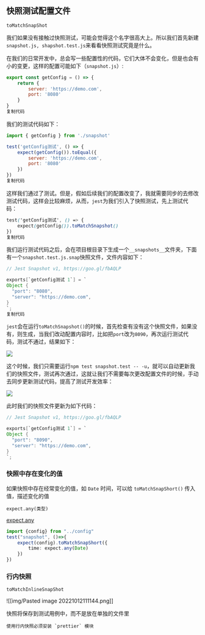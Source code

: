 ## 快照测试配置文件
`toMatchSnapShot`

我们如果没有接触过快照测试，可能会觉得这个名字很高大上。所以我们首先新建`snapshot.js, shapshot.test.js`来看看快照测试究竟是什么。

在我们的日常开发中，总会写一些配置性的代码，它们大体不会变化，但是也会有小的变更，这样的配置可能如下（`snapshot.js`）:

```javascript
export const getConfig = () => {
    return {
        server: 'https://demo.com',
        port: '8080'
    }
}
复制代码
```

我们的测试代码如下：

```javascript
import { getConfig } from './snapshot'

test('getConfig测试', () => {
    expect(getConfig()).toEqual({
        server: 'https://demo.com',
        port: '8080'
    })
})
复制代码
```

这样我们通过了测试。但是，假如后续我们的配置改变了，我就需要同步的去修改测试代码，这样会比较麻烦，从而，`jest`为我们引入了快照测试，先上测试代码：

```scss
test('getConfig测试', () => {
    expect(getConfig()).toMatchSnapshot()
})
复制代码
```

我们运行测试代码之后，会在项目根目录下生成一个`__snapshots__`文件夹，下面有一个`snapshot.test.js.snap`快照文件，文件内容如下：

```java
// Jest Snapshot v1, https://goo.gl/fbAQLP

exports[`getConfig测试 1`] = `
Object {
  "port": "8080",
  "server": "https://demo.com",
}
`;
复制代码
```

`jest`会在运行`toMatchSnapshot()`的时候，首先检查有没有这个快照文件，如果没有，则生成，当我们改动配置内容时，比如把`port`改为`8090`，再次运行测试代码，测试不通过，结果如下：

![](https://p1-jj.byteimg.com/tos-cn-i-t2oaga2asx/gold-user-assets/2020/6/21/172d5b47655fc1e6~tplv-t2oaga2asx-zoom-in-crop-mark:4536:0:0:0.image)

这个时候，我们只需要运行`npm test snapshot.test -- -u`，就可以自动更新我们的快照文件，测试再次通过，这就让我们不需要每次更改配置文件的时候，手动去同步更新测试代码，提高了测试开发效率：

![](https://p1-jj.byteimg.com/tos-cn-i-t2oaga2asx/gold-user-assets/2020/6/21/172d5b799f7b7a08~tplv-t2oaga2asx-zoom-in-crop-mark:4536:0:0:0.image)

此时我们的快照文件更新为如下代码：

```java
// Jest Snapshot v1, https://goo.gl/fbAQLP

exports[`getConfig测试 1`] = `
Object {
  "port": "8090",
  "server": "https://demo.com",
}
`;
```

### 快照中存在变化的值

如果快照中存在经常变化的值，如 `Date` 时间，可以给 `toMatchSnapShort()` 传入值，描述变化的值

`expect.any(类型)`

[expect.any](https://www.jestjs.cn/docs/expect#expectanyconstructor)

```ts
import {config} from "../config"
test("snapshot", ()=>{
	expect(config).toMatchSnapShort({
		time: expect.any(Date)
	})	
})
```

### 行内快照

`toMatchInlineSnapShot`

![[img/Pasted image 20221012111144.png]]

快照将保存到测试用例中，而不是放在单独的文件里

```ad-warning
使用行内快照必须安装 `prettier` 模块
```